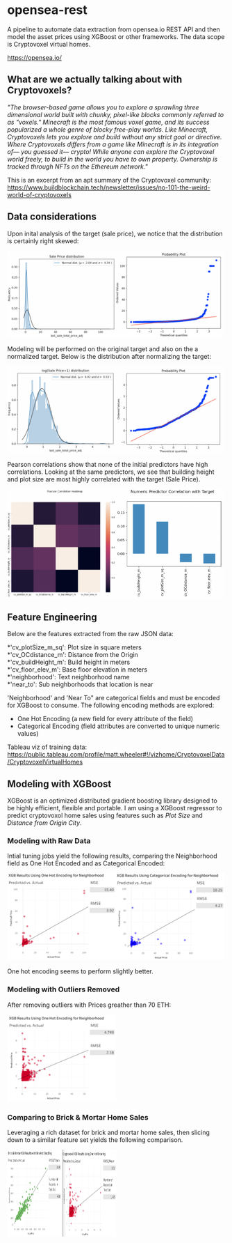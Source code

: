 # opensea-rest
A pipeline to automate data extraction from opensea.io REST API and then model the asset prices using XGBoost or other frameworks. The data scope is Cryptovoxel virtual homes.

https://opensea.io/

## What are we actually talking about with Cryptovoxels?

*"The browser-based game allows you to explore a sprawling three dimensional world built with chunky, pixel-like blocks commonly referred to as "voxels." Minecraft is the most famous voxel game, and its success popularized a whole genre of blocky free-play worlds. Like Minecraft, Cryptovoxels lets you explore and build without any strict goal or directive. Where Cryptovoxels differs from a game like Minecraft is in its integration of— you guessed it— crypto! While anyone can explore the Cryptovoxel world freely, to build in the world you have to own property. Ownership is tracked through NFTs on the Ethereum network."*

This is an excerpt from an apt summary of the Cryptovoxel community: https://www.buildblockchain.tech/newsletter/issues/no-101-the-weird-world-of-cryptovoxels



## Data considerations

Upon inital analysis of the target (sale price), we notice that the distribution is certainly right skewed:

<img src="https://github.com/datavizhokie/opensea-rest/blob/main/img/Initial sale price distribution.png" width="250" height="200"><img src="https://github.com/datavizhokie/opensea-rest/blob/main/img/Initial sale price QQ plot.png" width="250" height="200">

Modeling will be performed on the original target and also on the a normalized target. Below is the distribution after normalizing the target:

<img src="https://github.com/datavizhokie/opensea-rest/blob/main/img/log1p sale price distribution.png" width="250" height="200"><img src="https://github.com/datavizhokie/opensea-rest/blob/main/img/log1p sale price QQ plot.png" width="250" height="200">


Pearson correlations show that none of the initial predictors have high correlations. Looking at the same predictors, we see that building height and plot size are most highly correlated with the target (Sale Price).

<img src="https://github.com/datavizhokie/opensea-rest/blob/main/img/initial_pearson_corr.png" width="250" height="250"><img src="https://github.com/datavizhokie/opensea-rest/blob/main/img/num_pred_corr_w_target.png" width="250" height="250">


## Feature Engineering

Below are the features extracted from the raw JSON data:

*'cv_plotSize_m_sq':  Plot size in square meters <br/>
*'cv_OCdistance_m':   Distance from the Origin <br/>
*'cv_buildHeight_m':  Build height in meters <br/>
*'cv_floor_elev_m':   Base floor elevation in meters <br/>
*'neighborhood':      Text neighborhood name <br/>
*'near_to':           Sub neighborhoods that location is near <br/>

'Neighborhood' and 'Near To" are categorical fields and must be encoded for XGBoost to consume. The following encoding methods are explored:

* One Hot Encoding (a new field for every attribute of the field) <br/>
* Categorical Encoding (field attributes are converted to unique numeric values) <br/>

Tableau viz of training data: https://public.tableau.com/profile/matt.wheeler#!/vizhome/CryptovoxelData/CryptovoxelVirtualHomes

## Modeling with XGBoost

XGBoost is an optimized distributed gradient boosting library designed to be highly efficient, flexible and portable. I am using a XGBoost regressor to predict cryptovoxol home sales using features such as *Plot Size* and *Distance from Origin City*.

### Modeling with Raw Data

Intial tuning jobs yield the following results, comparing the Neighborhood field as One Hot Encoded and as Categorical Encoded:

<img src="https://github.com/datavizhokie/opensea-rest/blob/main/img/xgb_initial_1he.png" width="250" height="200"><img src="https://github.com/datavizhokie/opensea-rest/blob/main/img/xgb_initial_cat_encode.png" width="250" height="200">


One hot encoding seems to perform slightly better.

### Modeling with Outliers Removed

After removing outliers with Prices greather than 70 ETH:

<img src="https://github.com/datavizhokie/opensea-rest/blob/main/img/xgb_outliers_removed_1he.png" width="250" height="200">

### Comparing to Brick & Mortar Home Sales

Leveraging a rich dataset for brick and mortar home sales, then slicing down to a similar feature set yields the following comparison.

<img src="https://github.com/datavizhokie/opensea-rest/blob/main/img/brick_mortar_vs_cryptovoxel.png" width="250" height="200">